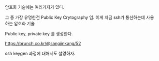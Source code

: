 암호화 기술에는 여러가지가 있다.

그 중 가장 유명한건 Public Key Crytography 임.
이게 지금 ssh가 통신하는데 사용하는 암호화 기술

Public key, private key 를 생성한다.

https://brunch.co.kr/@sangjinkang/52

ssh keygen 과정에 대해서도 설명하자.
